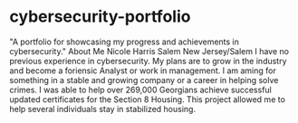 # cybersecurity-portfolio
"A portfolio for showcasing my progress and achievements in cybersecurity."
About Me
Nicole Harris 
Salem New Jersey/Salem 
I have no previous experience in cybersecurity.
My plans are to grow in the industry and become a foriensic Analyst or work in management.
I am aming for something in a stable and growing company or a career in helping solve crimes.
I was able to help over 269,000 Georgians achieve successful updated certificates for the Section 8 Housing. This project allowed me to help several individuals stay in stabilized housing. 
